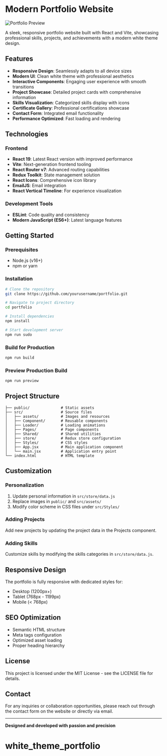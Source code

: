 # Modern Portfolio Website

![Portfolio Preview](https://img.shields.io/badge/Portfolio-Live%20Demo-brightgreen)

A sleek, responsive portfolio website built with React and Vite, showcasing professional skills, projects, and achievements with a modern white theme design.

## Features

- **Responsive Design**: Seamlessly adapts to all device sizes
- **Modern UI**: Clean white theme with professional aesthetics
- **Interactive Components**: Engaging user experience with smooth transitions
- **Project Showcase**: Detailed project cards with comprehensive information
- **Skills Visualization**: Categorized skills display with icons
- **Certificate Gallery**: Professional certifications showcase
- **Contact Form**: Integrated email functionality
- **Performance Optimized**: Fast loading and rendering

## Technologies

### Frontend
- **React 19**: Latest React version with improved performance
- **Vite**: Next-generation frontend tooling
- **React Router v7**: Advanced routing capabilities
- **Redux Toolkit**: State management solution
- **React Icons**: Comprehensive icon library
- **EmailJS**: Email integration
- **React Vertical Timeline**: For experience visualization

### Development Tools
- **ESLint**: Code quality and consistency
- **Modern JavaScript (ES6+)**: Latest language features

## Getting Started

### Prerequisites
- Node.js (v16+)
- npm or yarn

### Installation

```bash
# Clone the repository
git clone https://github.com/yourusername/portfolio.git

# Navigate to project directory
cd portfolio

# Install dependencies
npm install

# Start development server
npm run sudo
```

### Build for Production

```bash
npm run build
```

### Preview Production Build

```bash
npm run preview
```

## Project Structure

```
├── public/              # Static assets
├── src/                 # Source files
│   ├── assets/          # Images and resources
│   ├── Component/       # Reusable components
│   ├── Loader/          # Loading animations
│   ├── Pages/           # Page components
│   ├── Shared/          # Shared utilities
│   ├── store/           # Redux store configuration
│   ├── Styles/          # CSS styles
│   ├── App.jsx          # Main application component
│   └── main.jsx         # Application entry point
└── index.html           # HTML template
```

## Customization

### Personalization
1. Update personal information in `src/store/data.js`
2. Replace images in `public/` and `src/assets/`
3. Modify color scheme in CSS files under `src/Styles/`

### Adding Projects
Add new projects by updating the project data in the Projects component.

### Adding Skills
Customize skills by modifying the skills categories in `src/store/data.js`.

## Responsive Design

The portfolio is fully responsive with dedicated styles for:
- Desktop (1200px+)
- Tablet (768px - 1199px)
- Mobile (< 768px)

## SEO Optimization

- Semantic HTML structure
- Meta tags configuration
- Optimized asset loading
- Proper heading hierarchy

## License

This project is licensed under the MIT License - see the LICENSE file for details.

## Contact

For any inquiries or collaboration opportunities, please reach out through the contact form on the website or directly via email.

---

**Designed and developed with passion and precision**
# white_theme_portfolio
